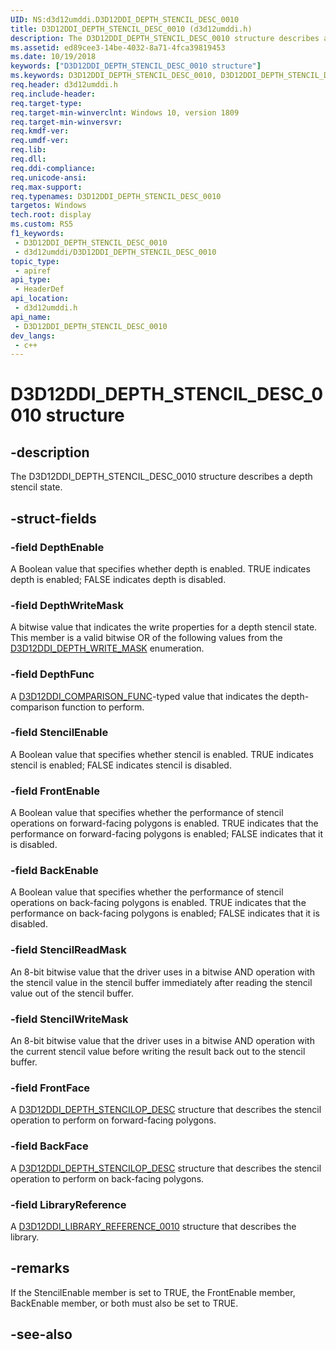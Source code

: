 ```yaml
---
UID: NS:d3d12umddi.D3D12DDI_DEPTH_STENCIL_DESC_0010
title: D3D12DDI_DEPTH_STENCIL_DESC_0010 (d3d12umddi.h)
description: The D3D12DDI_DEPTH_STENCIL_DESC_0010 structure describes a depth stencil state.
ms.assetid: ed89cee3-14be-4032-8a71-4fca39819453
ms.date: 10/19/2018
keywords: ["D3D12DDI_DEPTH_STENCIL_DESC_0010 structure"]
ms.keywords: D3D12DDI_DEPTH_STENCIL_DESC_0010, D3D12DDI_DEPTH_STENCIL_DESC_0010,
req.header: d3d12umddi.h
req.include-header: 
req.target-type: 
req.target-min-winverclnt: Windows 10, version 1809
req.target-min-winversvr: 
req.kmdf-ver: 
req.umdf-ver: 
req.lib: 
req.dll: 
req.ddi-compliance: 
req.unicode-ansi: 
req.max-support: 
req.typenames: D3D12DDI_DEPTH_STENCIL_DESC_0010
targetos: Windows
tech.root: display
ms.custom: RS5
f1_keywords:
 - D3D12DDI_DEPTH_STENCIL_DESC_0010
 - d3d12umddi/D3D12DDI_DEPTH_STENCIL_DESC_0010
topic_type:
 - apiref
api_type:
 - HeaderDef
api_location:
 - d3d12umddi.h
api_name:
 - D3D12DDI_DEPTH_STENCIL_DESC_0010
dev_langs:
 - c++
---
```


# D3D12DDI_DEPTH_STENCIL_DESC_0010 structure


## -description

The D3D12DDI_DEPTH_STENCIL_DESC_0010 structure describes a depth stencil state.

## -struct-fields

### -field DepthEnable

A Boolean value that specifies whether depth is enabled. TRUE indicates depth is enabled; FALSE indicates depth is disabled.

### -field DepthWriteMask

A bitwise value that indicates the write properties for a depth stencil state. This member is a valid bitwise OR of the following values from the [D3D12DDI_DEPTH_WRITE_MASK](ne-d3d12umddi-d3d12ddi_depth_write_mask.md) enumeration.

### -field DepthFunc

A [D3D12DDI_COMPARISON_FUNC](ne-d3d12umddi-d3d12ddi_comparison_func.md)-typed value that indicates the depth-comparison function to perform.

### -field StencilEnable

A Boolean value that specifies whether stencil is enabled. TRUE indicates stencil is enabled; FALSE indicates stencil is disabled.

### -field FrontEnable

A Boolean value that specifies whether the performance of stencil operations on forward-facing polygons is enabled. TRUE indicates that the performance on forward-facing polygons is enabled; FALSE indicates that it is disabled.

### -field BackEnable

A Boolean value that specifies whether the performance of stencil operations on back-facing polygons is enabled. TRUE indicates that the performance on back-facing polygons is enabled; FALSE indicates that it is disabled.

### -field StencilReadMask

An 8-bit bitwise value that the driver uses in a bitwise AND operation with the stencil value in the stencil buffer immediately after reading the stencil value out of the stencil buffer.

### -field StencilWriteMask

An 8-bit bitwise value that the driver uses in a bitwise AND operation with the current stencil value before writing the result back out to the stencil buffer.

### -field FrontFace

A [D3D12DDI_DEPTH_STENCILOP_DESC](ns-d3d12umddi-d3d12ddi_depth_stencilop_desc.md) structure that describes the stencil operation to perform on forward-facing polygons.

### -field BackFace

 
A [D3D12DDI_DEPTH_STENCILOP_DESC](ns-d3d12umddi-d3d12ddi_depth_stencilop_desc.md) structure that describes the stencil operation to perform on back-facing polygons.

### -field LibraryReference

 
A [D3D12DDI_LIBRARY_REFERENCE_0010](ns-d3d12umddi-d3d12ddi_library_reference_0010.md) structure that describes the library.

## -remarks

If the StencilEnable member is set to TRUE, the FrontEnable member, BackEnable member, or both must also be set to TRUE.

## -see-also

